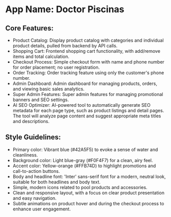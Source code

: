 # **App Name**: Doctor Piscinas

## Core Features:

- Product Catalog: Display product catalog with categories and individual product details, pulled from backend by API calls.
- Shopping Cart: Frontend shopping cart functionality, with add/remove items and total calculation.
- Checkout Process: Simple checkout form with name and phone number for order placement; no user registration.
- Order Tracking: Order tracking feature using only the customer's phone number.
- Admin Dashboard: Admin dashboard for managing products, orders, and viewing basic sales analytics.
- Super Admin Features: Super admin features for managing promotional banners and SEO settings.
- AI SEO Optimizer: AI-powered tool to automatically generate SEO metadata for each page type, such as product listings and detail pages. The tool will analyze page content and suggest appropriate meta titles and descriptions.

## Style Guidelines:

- Primary color: Vibrant blue (#42A5F5) to evoke a sense of water and cleanliness.
- Background color: Light blue-gray (#F0F4F7) for a clean, airy feel.
- Accent color: Yellow-orange (#FFB74D) to highlight promotions and call-to-action buttons.
- Body and headline font: 'Inter' sans-serif font for a modern, neutral look, suitable for both headlines and body text.
- Simple, modern icons related to pool products and accessories.
- Clean and responsive layout, with a focus on clear product presentation and easy navigation.
- Subtle animations on product hover and during the checkout process to enhance user engagement.